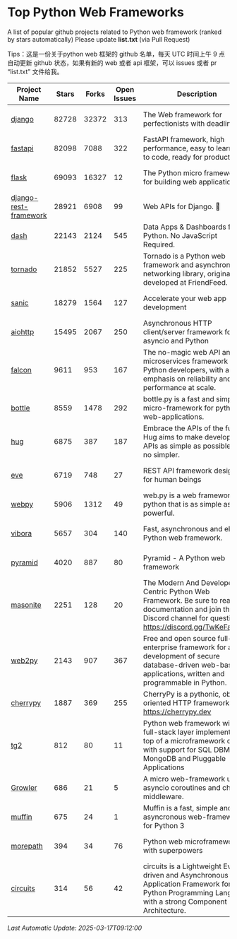 # Top Python Web Frameworks
A list of popular github projects related to Python web framework (ranked by stars automatically)
Please update **list.txt** (via Pull Request)

Tips：这是一份关于python web 框架的 github 名单，每天 UTC 时间上午 9 点自动更新 github 状态，如果有新的 web 或者 api 框架，可以 issues 或者 pr “list.txt” 文件给我。

| Project Name | Stars | Forks | Open Issues | Description | Last Commit |
| ------------ | ----- | ----- | ----------- | ----------- | ----------- |
| [django](https://github.com/django/django) | 82728 | 32372 | 313 | The Web framework for perfectionists with deadlines. | 2025-03-17 08:45:15 |
| [fastapi](https://github.com/fastapi/fastapi) | 82098 | 7088 | 322 | FastAPI framework, high performance, easy to learn, fast to code, ready for production | 2025-03-10 12:29:25 |
| [flask](https://github.com/pallets/flask) | 69093 | 16327 | 12 | The Python micro framework for building web applications. | 2025-01-05 17:10:00 |
| [django-rest-framework](https://github.com/encode/django-rest-framework) | 28921 | 6908 | 99 | Web APIs for Django. 🎸 | 2025-03-08 09:53:15 |
| [dash](https://github.com/plotly/dash) | 22143 | 2124 | 545 | Data Apps & Dashboards for Python. No JavaScript Required. | 2025-03-06 15:50:39 |
| [tornado](https://github.com/tornadoweb/tornado) | 21852 | 5527 | 225 | Tornado is a Python web framework and asynchronous networking library, originally developed at FriendFeed. | 2025-03-04 16:31:54 |
| [sanic](https://github.com/sanic-org/sanic) | 18279 | 1564 | 127 |  Accelerate your web app development  | Build fast. Run fast. | 2025-03-05 13:36:14 |
| [aiohttp](https://github.com/aio-libs/aiohttp) | 15495 | 2067 | 250 | Asynchronous HTTP client/server framework for asyncio and Python | 2025-03-17 03:01:29 |
| [falcon](https://github.com/falconry/falcon) | 9611 | 953 | 167 | The no-magic web API and microservices framework for Python developers, with an emphasis on reliability and performance at scale. | 2025-03-14 16:35:13 |
| [bottle](https://github.com/bottlepy/bottle) | 8559 | 1478 | 292 | bottle.py is a fast and simple micro-framework for python web-applications. | 2025-02-16 11:32:34 |
| [hug](https://github.com/hugapi/hug) | 6875 | 387 | 187 | Embrace the APIs of the future. Hug aims to make developing APIs as simple as possible, but no simpler. | 2023-06-30 13:14:01 |
| [eve](https://github.com/pyeve/eve) | 6719 | 748 | 27 | REST API framework designed for human beings | 2025-02-26 14:00:47 |
| [webpy](https://github.com/webpy/webpy) | 5906 | 1312 | 49 | web.py is a web framework for python that is as simple as it is powerful.  | 2025-02-06 08:37:54 |
| [vibora](https://github.com/vibora-io/vibora) | 5657 | 304 | 140 | Fast, asynchronous and elegant Python web framework. | 2019-02-11 10:54:12 |
| [pyramid](https://github.com/Pylons/pyramid) | 4020 | 887 | 80 | Pyramid - A Python web framework | 2024-12-20 23:21:35 |
| [masonite](https://github.com/MasoniteFramework/masonite) | 2251 | 128 | 20 | The Modern And Developer Centric Python Web Framework. Be sure to read the documentation and join the Discord channel for questions: https://discord.gg/TwKeFahmPZ | 2025-03-01 23:23:52 |
| [web2py](https://github.com/web2py/web2py) | 2143 | 907 | 367 | Free and open source full-stack enterprise framework for agile development of secure database-driven web-based applications, written and programmable in Python. | 2024-12-28 22:25:14 |
| [cherrypy](https://github.com/cherrypy/cherrypy) | 1887 | 369 | 255 | CherryPy is a pythonic, object-oriented HTTP framework.      https://cherrypy.dev | 2025-01-24 04:33:08 |
| [tg2](https://github.com/TurboGears/tg2) | 812 | 80 | 11 | Python web framework with full-stack layer implemented on top of a microframework core with support for SQL DBMS, MongoDB and Pluggable Applications | 2025-02-18 22:52:59 |
| [Growler](https://github.com/pyGrowler/Growler) | 686 | 21 | 5 | A micro web-framework using asyncio coroutines and chained middleware. | 2020-03-08 07:51:41 |
| [muffin](https://github.com/klen/muffin) | 675 | 24 | 1 | Muffin is a fast, simple and asyncronous web-framework for Python 3 | 2024-07-31 16:33:31 |
| [morepath](https://github.com/morepath/morepath) | 394 | 34 | 76 | Python web microframework with superpowers | 2022-05-29 18:09:39 |
| [circuits](https://github.com/circuits/circuits) | 314 | 56 | 42 | circuits is a Lightweight Event driven and Asynchronous Application Framework for the Python Programming Language with a strong Component Architecture. | 2024-04-03 22:38:28 |

*Last Automatic Update: 2025-03-17T09:12:00*